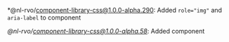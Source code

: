 *@nl-rvo/component-library-css@1.0.0-alpha.290:
Added `role="img"` and `aria-label` to component

*@nl-rvo/component-library-css@1.0.0-alpha.58*:
Added component